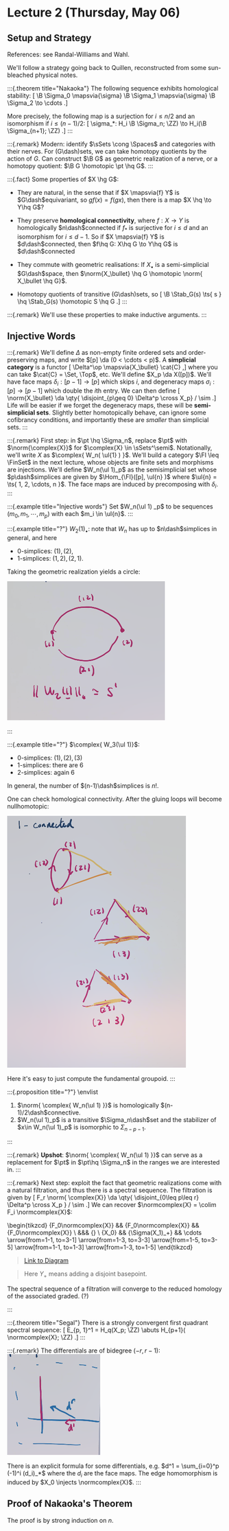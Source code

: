 # Lecture 2 (Thursday, May 06)

## Setup and Strategy

References: see Randal-Williams and Wahl.

We'll follow a strategy going back to Quillen, reconstructed from some sun-bleached physical notes.


:::{.theorem title="Nakaoka"}
The following sequence exhibits homological stability:
\[
\B \Sigma_0 \mapsvia{\sigma} \B \Sigma_1 \mapsvia{\sigma} \B \Sigma_2 \to \cdots
.\]

More precisely, the following map is a surjection for $i\leq n/2$ and an isomorphism if $i\leq (n-1)/2$:
\[
\sigma_*: H_i \B \Sigma_n; \ZZ) \to H_i(\B \Sigma_{n+1}; \ZZ)
.\]
:::


:::{.remark}
Modern: identify $\sSets \cong \Spaces$ and categories with their nerves.
For \(G\dash\)sets, we can take homotopy quotients by the action of $G$.
Can construct $\B G$ as geometric realization of a nerve, or a homotopy quotient: $\B G \homotopic \pt \hq G$.
:::


:::{.fact}
Some properties of $X \hg G$:

- They are natural, in the sense that if $X \mapsvia{f} Y$ is $G\dash$equivariant, so $gf(x) = f(gx)$, then there is a map $X \hq \to Y\hq G$?

- They preserve **homological connectivity**, where $f:X\to Y$ is homologically $n\dash$connected if $f_*$ is surjective for $i\leq d$ and an isomorphism for $i\leq d-1$.
  So if $X \mapsvia{f} Y$ is $d\dash$connected, then $f\hq G: X\hq G \to Y\hq G$ is $d\dash$connected

- They commute with geometric realisations:
  If $X_\bullet$ is a semi-simplicial $G\dash$space, then $\norm{X_\bullet} \hq G \homotopic \norm{ X_\bullet \hq G}$.

- Homotopy quotients of transitive \(G\dash\)sets, so 
\[
\B \Stab_G(s) \ts{ s } \hq \Stab_G(s) \homotopic S \hq G
.\]
:::


:::{.remark}
We'll use these properties to make inductive arguments.
:::

## Injective Words


:::{.remark}
We'll define $\Delta$ as non-empty finite ordered sets and order-preserving maps, and write $[p] \da (0 < \cdots < p)$.
A **simplicial category** is a functor
\[
\Delta^\op \mapsvia{X_\bullet} \cat{C} 
,\]
where you can take $\cat{C} = \Set, \Top$, etc.
We'll define $X_p \da X([p])$.
We'll have face maps $\delta_i: [p-1] \to [p]$ which skips $i$, and degeneracy maps $\sigma_i: [p] \to [p-1]$ which double the $i$th entry.
We can then define
\[
\norm{X_\bullet} \da \qty{ \disjoint_{p\geq 0} \Delta^p \cross X_p} / \sim
.\]
Life will be easier if we forget the degeneracy maps, these will be **semi-simplicial sets**.
Slightly better homotopically behave, can ignore some cofibrancy conditions, and importantly these are *smaller* than simplicial sets.
:::


:::{.remark}
First step: in $\pt \hq \Sigma_n$, replace $\pt$ with $\norm{\complex{X}}$ for $\complex{X} \in \sSets^\semi$.
Notationally, we'll write $X$ as $\complex{ W_n( \ul{1} ) }$.
We'll build a category $\FI \leq \FinSet$ in the next lecture, whose objects are finite sets and morphisms are injections.
We'll define $W_n(\ul 1)_p$ as the semisimplicial set whose $p\dash$simplices are given by $\Hom_{\FI}([p], \ul{n} )$ where $\ul{n} = \ts{ 1, 2, \cdots, n }$.
The face maps are induced by precomposing with $\delta_i$.
:::


:::{.example title="Injective words"}
Set $W_n(\ul 1) _p$ to be sequences $(m_0, m_1, \cdots, m_p)$ with each $m_i \in \ul{n}$.
:::


:::{.example title="?"}
$W_2(1)_\bullet$: note that $W_n$ has up to $n\dash$simplices in general, and here

- 0-simplices: $(1), (2)$,
- 1-simplices: $(1,2), (2, 1)$.

Taking the geometric realization yields a circle:

![image_2021-05-06-11-58-17](figures/image_2021-05-06-11-58-17.png)


:::


:::{.example title="?"}
$\complex{ W_3(\ul 1)}$:

- 0-simplices: $(1), (2), (3)$
- 1-simplices: there are 6 
- 2-simplices: again 6

In general, the number of $(n-1)\dash$simplices is $n!$.

One can check homological connectivity.
After the gluing loops will become nullhomotopic:

![image_2021-05-06-12-02-07](figures/image_2021-05-06-12-02-07.png)

Here it's easy to just compute the fundamental groupoid.
:::


:::{.proposition title="?"}
\envlist

1. $\norm{ \complex{ W_n(\ul 1) }}$ is homologically $(n-1)/2\dash$connective.
2. $W_n(\ul 1)_p$ is a transitive $\Sigma_n\dash$set and the stabilizer of $x\in W_n(\ul 1)_p$ is isomorphic to $\Sigma_{n-p-1}$.

:::


:::{.remark}
**Upshot**: $\norm{ \complex{ W_n(\ul 1) }}$ can serve as a replacement for $\pt$ in $\pt\hq \Sigma_n$ in the ranges we are interested in.
:::


:::{.remark}
Next step: exploit the fact that geometric realizations come with a natural filtration, and thus there is a spectral sequence.
The filtration is given by
\[
F_r \norm{ \complex{X}} \da \qty{ \disjoint_{0\leq p\leq r} \Delta^p \cross X_p } / \sim
.\]
We can recover $\normcomplex{X} = \colim F_i \normcomplex{X}$:

\begin{tikzcd}
	{F_0\normcomplex{X}} && {F_0\normcomplex{X}} && {F_0\normcomplex{X}} \\
	&&& {} \\
	{X_0} && {\Sigma(X_1)_+} && \cdots
	\arrow[from=1-1, to=3-1]
	\arrow[from=1-3, to=3-3]
	\arrow[from=1-5, to=3-5]
	\arrow[from=1-1, to=1-3]
	\arrow[from=1-3, to=1-5]
\end{tikzcd}

> [Link to Diagram](https://q.uiver.app/?q=WzAsNyxbMCwwLCJGXzBcXG5vcm1jb21wbGV4e1h9Il0sWzIsMCwiRl8wXFxub3JtY29tcGxleHtYfSJdLFs0LDAsIkZfMFxcbm9ybWNvbXBsZXh7WH0iXSxbMCwyLCJYXzAiXSxbMiwyLCJcXFNpZ21hKFhfMSlfKyJdLFs0LDIsIlxcY2RvdHMiXSxbMywxXSxbMCwzXSxbMSw0XSxbMiw1XSxbMCwxXSxbMSwyXV0=)

> Here $Y_+$ means adding a disjoint basepoint.

The spectral sequence of a filtration will converge to the reduced homology of the associated graded. (?)

:::


:::{.theorem title="Segal"}
There is a strongly convergent first quadrant spectral sequence:
\[
E_{p, 1}^1 = H_q(X_p; \ZZ) \abuts H_{p+1}( \normcomplex{X}; \ZZ)
.\]
:::


:::{.remark}
The differentials are of bidegree $(-r, r-1)$:
![image_2021-05-06-12-11-19](figures/image_2021-05-06-12-11-19.png)

There is an explicit formula for some differentials, e.g. $d^1 = \sum_{i=0}^p (-1)^i (d_i)_*$ where the $d_i$ are the face maps.
The edge homomorphism is induced by $X_0 \injects \normcomplex{X}$.
:::

## Proof of Nakaoka's Theorem

The proof is by strong induction on $n$.












